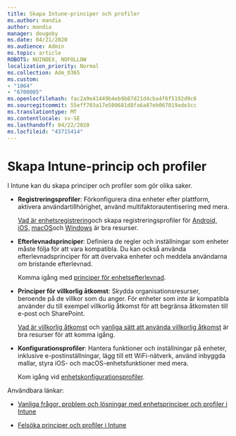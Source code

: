 ```yaml
---
title: Skapa Intune-principer och profiler
ms.author: mandia
author: mandia
manager: dougeby
ms.date: 04/21/2020
ms.audience: Admin
ms.topic: article
ROBOTS: NOINDEX, NOFOLLOW
localization_priority: Normal
ms.collection: Adm_O365
ms.custom:
- "1064"
- "6700005"
ms.openlocfilehash: fac2a9e41449b4eb9b87d21d4cba4f6f5192d9c6
ms.sourcegitcommit: 55eff703a17e500681d8fa6a87eb067019ade3cc
ms.translationtype: MT
ms.contentlocale: sv-SE
ms.lasthandoff: 04/22/2020
ms.locfileid: "43715414"
---
```

# <a name="creating-intune-policy-and-profiles"></a>Skapa Intune-princip och profiler

I Intune kan du skapa principer och profiler som gör olika saker.

- **Registreringsprofiler**: Förkonfigurera dina enheter efter plattform, aktivera användartillhörighet, använd multifaktorautentisering med mera.

  [Vad är enhetsregistrering](https://docs.microsoft.com/intune/device-enrollment)och skapa registreringsprofiler för [Android,](https://docs.microsoft.com/intune/android-enroll) [iOS,](https://docs.microsoft.com/intune/ios-enroll) [macOS](https://docs.microsoft.com/intune/macos-enroll)och [Windows](https://docs.microsoft.com/intune/windows-enrollment-methods) är bra resurser.

- **Efterlevnadsprinciper**: Definiera de regler och inställningar som enheter måste följa för att vara kompatibla. Du kan också använda efterlevnadsprinciper för att övervaka enheter och meddela användarna om bristande efterlevnad.

  Komma igång med [principer för enhetsefterlevnad](https://docs.microsoft.com/intune/device-compliance-get-started).
- **Principer för villkorlig åtkomst**: Skydda organisationsresurser, beroende på de villkor som du anger. För enheter som inte är kompatibla använder du till exempel villkorlig åtkomst för att begränsa åtkomsten till e-post och SharePoint.

  [Vad är villkorlig åtkomst](https://docs.microsoft.com/intune/conditional-access) och [vanliga sätt att använda villkorlig åtkomst](https://docs.microsoft.com/intune/conditional-access-intune-common-ways-use) är bra resurser för att komma igång.

- **Konfigurationsprofiler**: Hantera funktioner och inställningar på enheter, inklusive e-postinställningar, lägg till ett WiFi-nätverk, använd inbyggda mallar, styra iOS- och macOS-enhetsfunktioner med mera.

  Kom igång vid [enhetskonfigurationsprofiler](https://docs.microsoft.com/intune/device-profiles).

Användbara länkar:

- [Vanliga frågor, problem och lösningar med enhetsprinciper och profiler i Intune](https://docs.microsoft.com/intune/device-profile-troubleshoot)

- [Felsöka principer och profiler i Intune](https://docs.microsoft.com/intune/troubleshoot-policies-in-microsoft-intune)
